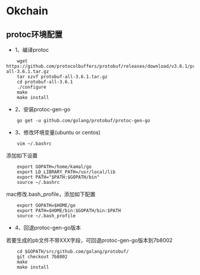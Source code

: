 # Okchain 

## protoc环境配置


* 1、编译protoc
```
    wget https://github.com/protocolbuffers/protobuf/releases/download/v3.6.1/protobuf-all-3.6.1.tar.gz
    tar xzvf protobuf-all-3.6.1.tar.gz
    cd protobuf-all-3.6.1
    ./configure
    make
    make install
```
* 2、安装protoc-gen-go
```
    go get -u github.com/golang/protobuf/protoc-gen-go
```

* 3、修改环境变量(ubuntu or centos)
```
    vim ~/.bashrc
```
添加如下设置
```
    export GOPATH=/home/kamal/go
    export LD_LIBRARY_PATH=/usr/local/lib
    export PATH="$PATH:$GOPATH/bin"
    source ~/.bashrc
```
mac修改.bash_profile，添加如下配置
```
    export GOPATH=$HOME/go
    export PATH=$HOME/bin:$GOPATH/bin:$PATH
    source ~/.bash_profile
```
* 4、回退protoc-gen-go版本

若要生成的pb文件不带XXX字段，可回退protoc-gen-go版本到7b8002
```
    cd $GOPATH/src/github.com/golang/protobuf/
    git checkout 7b8002
    make
    make install
```
